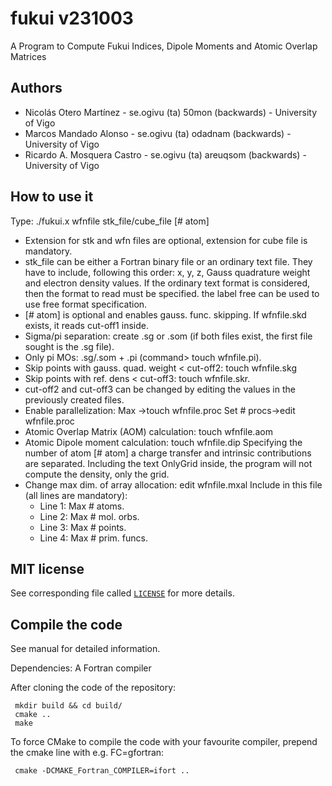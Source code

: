 # fukui v231003
A Program to Compute Fukui Indices, Dipole Moments and Atomic Overlap Matrices

## Authors
  - Nicolás Otero Martínez     -     se.ogivu (ta) 50mon (backwards) - University of Vigo
  - Marcos Mandado Alonso      -   se.ogivu (ta) odadnam (backwards) - University of Vigo
  - Ricardo A. Mosquera Castro -  se.ogivu (ta) areuqsom (backwards) - University of Vigo

## How to use it
Type: ./fukui.x wfnfile stk\_file/cube\_file [# atom]
 - Extension for stk and wfn files are optional, extension for cube file is mandatory.
 - stk_file can be either a Fortran binary file or an ordinary text file.
   They have to include, following this order: x, y, z, Gauss quadrature weight and electron density values.
   If the ordinary text format is considered, then the format to read must be specified. the label free can be used to use free format specification.
 - [# atom] is optional and enables gauss. func. skipping.
   If wfnfile.skd exists, it reads cut-off1 inside.
 - Sigma/pi separation: create .sg or .som (if both files exist, the first file sought is the .sg file).
 - Only pi MOs: .sg/.som + .pi (command> touch wfnfile.pi).
 - Skip points with gauss. quad. weight < cut-off2: touch wfnfile.skg
 - Skip points with ref. dens < cut-off3: touch wfnfile.skr.
 - cut-off2 and cut-off3 can be changed by editing the values in the previously created files.
 - Enable parallelization: Max        ->touch wfnfile.proc
                           Set # procs->edit  wfnfile.proc
 - Atomic Overlap Matrix (AOM) calculation: touch wfnfile.aom
 - Atomic Dipole moment calculation: touch wfnfile.dip
   Specifying the number of atom [# atom] a charge transfer and intrinsic contributions are separated.
   Including the text OnlyGrid inside, the program will not compute the density, only the grid.
 - Change max dim. of array allocation: edit  wfnfile.mxal
   Include in this file (all lines are mandatory):
   - Line 1: Max # atoms.
   - Line 2: Max #    mol. orbs.
   - Line 3: Max # points.
   - Line 4: Max # prim. funcs.

## MIT license
See corresponding file called [`LICENSE`](LICENSE) for more details.

## Compile the code
See manual for detailed information.

Dependencies: A Fortran compiler

After cloning the code of the repository:

```
 mkdir build && cd build/
 cmake ..
 make
```

To force CMake to compile the code with your favourite compiler, prepend the cmake line with e.g. FC=gfortran:

```
 cmake -DCMAKE_Fortran_COMPILER=ifort ..
```

